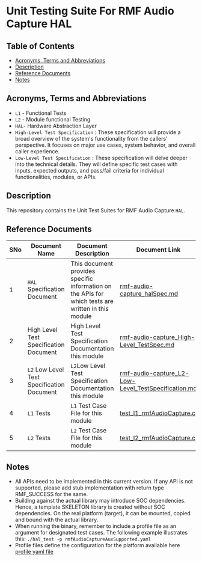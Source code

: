 # Unit Testing Suite For RMF Audio Capture HAL

## Table of Contents

- [Acronyms, Terms and Abbreviations](#acronyms-terms-and-abbreviations)
- [Description](#description)
- [Reference Documents](#reference-documents)
- [Notes](#notes)

## Acronyms, Terms and Abbreviations

- `L1` - Functional Tests
- `L2` - Module functional Testing
- `HAL`- Hardware Abstraction Layer
- `High-Level Test Specification` : These specification will provide a broad overview of the system's functionality from the callers' perspective. It focuses on major use cases, system behavior, and overall caller experience.
- `Low-Level Test Specification` : These specification will delve deeper into the technical details. They will define specific test cases with inputs, expected outputs, and pass/fail criteria for individual functionalities, modules, or APIs.

## Description

This repository contains the Unit Test Suites for RMF Audio Capture `HAL`.

## Reference Documents

|SNo|Document Name|Document Description|Document Link|
|---|-------------|--------------------|-------------|
|1|`HAL` Specification Document|This document provides specific information on the APIs for which tests are written in this module|[rmf-audio-capture_halSpec.md](https://github.com/rdkcentral/rdk-halif-rmf_audio_capture/blob/main/docs/pages/rmf-audio-capture_halSpec.md "rmf-audio-capture_halSpec.md")|
|2|High Level Test Specification Document|High Level Test Specification Documentation this module|[rmf-audio-capture_High-Level_TestSpec.md](docs/pages/rmf-audio-capture_High-Level_TestSpec.md)|
|3|`L2` Low Level Test Specification Document|`L2`Low Level Test Specification Documentation this module|[rmf-audio-capture_L2-Low-Level_TestSpecification.md](docs/pages/rmf-audio-capture_L2-Low-Level_TestSpecification.md)|
|4|`L1` Tests |`L1` Test Case File for this module |[test_l1_rmfAudioCapture.c](src/test_l1_rmfAudioCapture.c "test_l1_rmfAudioCapture.c")|
|5|`L2` Tests |`L2` Test Case File for this module |[test_l2_rmfAudioCapture.c](src/test_l2_rmfAudioCapture.c "test_l2_rmfAudioCapture.c")|

## Notes

- All APIs need to be implemented in this current version. If any API is not supported, please add stub implementation with return type RMF_SUCCESS for the same.
- Building against the actual library may introduce SOC dependencies. Hence, a template SKELETON library is created without SOC dependencies. On the real platform (target), it can be mounted, copied and bound with the actual library.
- When running the binary, remember to include a profile file as an argument for designated test cases. The following example illustrates this: `./hal_test -p rmfAudioCaptureAuxSupported.yaml`
- Profile files define the configuration for the platform available here [profile yaml file](./profiles/)
